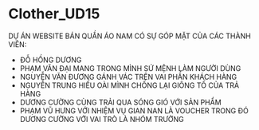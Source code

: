 # Clother_UD15
DỰ ÁN WEBSITE BÁN QUẦN ÁO NAM
CÓ SỰ GÓP MẶT CỦA CÁC THÀNH VIÊN:
- ĐỖ HỒNG DƯƠNG 
- PHẠM VĂN ĐẠI MANG TRONG MÌNH SỨ MỆNH LÀM NGƯỜI DÙNG
- NGUYỄN VĂN ĐƯƠNG GÁNH VÁC TRÊN VAI PHẦN KHÁCH HÀNG
- NGUYỄN TRUNG HIẾU OÀI MÌNH CHỐNG LẠI GIÔNG TỐ CỦA TRẢ HÀNG
- DƯƠNG CƯỜNG CÙNG TRẢI QUA SÓNG GIÓ VỚI SẢN PHẨM
- PHẠM VŨ HƯNG VỚI NHIỆM VỤ GIAN NAN LÀ VOUCHER
TRONG ĐÓ DƯƠNG CƯỜNG VỚI VAI TRÒ LÀ NHÓM TRƯỞNG

